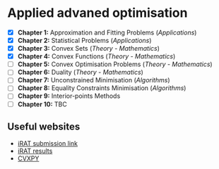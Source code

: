 # Applied advaned optimisation

- [x] **Chapter 1:** Approximation and Fitting Problems (*Applications*)
- [x] **Chapter 2:** Statistical Problems (*Applications*)
- [x] **Chapter 3:** Convex Sets (*Theory - Mathematics*)
- [x] **Chapter 4:** Convex Functions (*Theory - Mathematics*)
- [ ] **Chapter 5:** Convex Optimisation Problems (*Theory - Mathematics*)
- [ ] **Chapter 6:** Duality (*Theory - Mathematics*)
- [ ] **Chapter 7:** Unconstrained Minimisation (*Algorithms*)
- [ ] **Chapter 8:** Equality Constraints Minimisation (*Algorithms*)
- [ ] **Chapter 9:** Interior-points Methods
- [ ] **Chapter 10:** TBC
 
## Useful websites

- [iRAT submission link](https://bb.imperial.ac.uk/ultra/courses/_43935_1/cl/outline)
- [iRAT results](https://bb.imperial.ac.uk/ultra/courses/_43935_1/cl/outline?legacyUrl=~2Fwebapps~2Fgradebook~2Fdo~2Fstudent~2FviewGrades%3Fcourse_id%3D_43935_1%26callback%3Dcourse)
- [CVXPY](https://www.cvxpy.org/)
